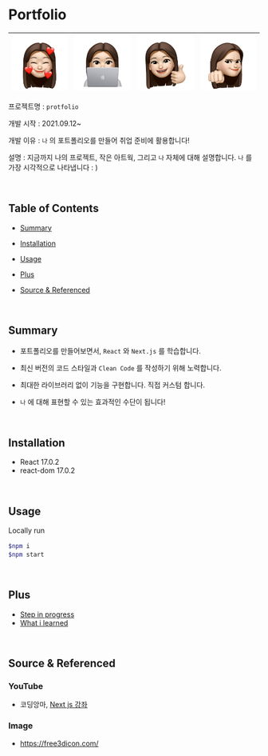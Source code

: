 # Portfolio

| ![KakaoTalk_20210827_140856507](README.assets/KakaoTalk_20210827_140856507.jpg) | ![KakaoTalk_20210827_140856507_08](README.assets/KakaoTalk_20210827_140856507_08.jpg) | ![KakaoTalk_20210827_140856507_02](README.assets/KakaoTalk_20210827_140856507_02.jpg) | ![KakaoTalk_20210827_140856507_04](README.assets/KakaoTalk_20210827_140856507_04.jpg) |
| ------------------------------------------------------------ | ------------------------------------------------------------ | ------------------------------------------------------------ | ------------------------------------------------------------ |

프로젝트명 : `protfolio`

개발 시작 : 2021.09.12~

개발 이유 : `나` 의 포트폴리오를 만들어 취업 준비에 활용합니다!

설명 : 지금까지 나의 프로젝트, 작은 아트웍, 그리고 `나` 자체에 대해 설명합니다. `나` 를 가장 시각적으로 나타냅니다 : )

<br/>



## **Table of Contents**

- [Summary](#summery)

- [Installation](#installation)
- [Usage](#usage)
- [Plus](#plus)
- [Source & Referenced](#source--referenced)

<br/>



## Summary

- 포트폴리오를 만들어보면서, `React` 와 `Next.js` 를 학습합니다.

- 최신 버전의 코드 스타일과 `Clean Code` 를 작성하기 위해 노력합니다.
- 최대한 라이브러리 없이 기능을 구현합니다. 직접 커스텀 합니다.
- `나` 에 대해 표현할 수 있는 효과적인 수단이 됩니다!

<br/>



## **Installation**

- React 17.0.2
- react-dom 17.0.2

<br/>



## Usage

Locally run

```bash
$npm i
$npm start
```

<br/>



## Plus

- [Step in progress](./readme_plus/Step%20in%20progress.md)
- [What i learned](./readme_plus/What%20i%20learned.md)

<br/>



## Source & Referenced

### YouTube

- 코딩앙마, [Next js 강좌](https://www.youtube.com/playlist?list=PLZKTXPmaJk8Lx3TqPlcEAzTL8zcpBz7NP)



### Image

- https://free3dicon.com/


